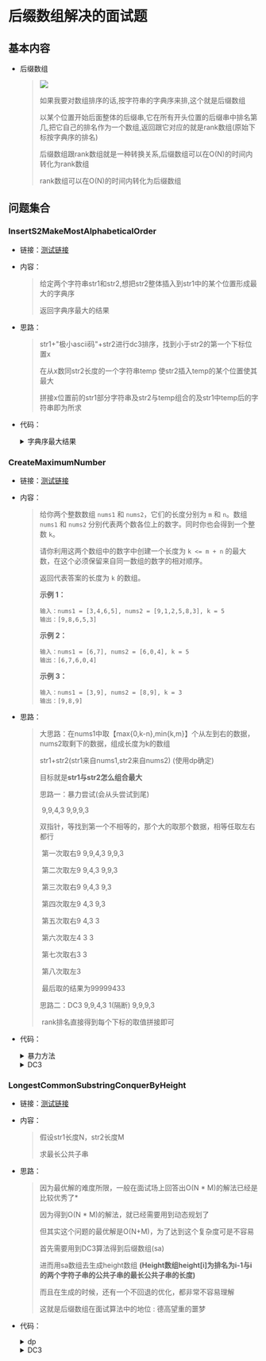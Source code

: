 # 后缀数组解决的面试题

## 基本内容

- 后缀数组

  > ![](http://8.130.177.90:9000/blog/24/alogrithm/wstx/class44/DC3.png)
  >
  > 如果我要对数组排序的话,按字符串的字典序来排,这个就是后缀数组
  >
  > 以某个位置开始后面整体的后缀串,它在所有开头位置的后缀串中排名第几,把它自己的排名作为一个数组,返回跟它对应的就是rank数组(原始下标按字典序的排名)
  >
  > 后缀数组跟rank数组就是一种转换关系,后缀数组可以在O(N)的时间内转化为rank数组
  >
  > rank数组可以在O(N)的时间内转化为后缀数组

## 问题集合

### InsertS2MakeMostAlphabeticalOrder

- 链接：<a href="https://github.com/xtpyip/blog-alogrithm/blob/main/alogrithm/src/main/java/blog/wstx/class45/Code01_InsertS2MakeMostAlphabeticalOrder.java">测试链接</a>

- 内容：

  > 给定两个字符串str1和str2,想把str2整体插入到str1中的某个位置形成最大的字典序
  >
  > 返回字典序最大的结果
  
- 思路：

  > str1+"极小ascii码"+str2进行dc3排序，找到小于str2的第一个下标位置x
  >
  > 在从x数同str2长度的一个字符串temp 使str2插入temp的某个位置使其最大
  >
  > 拼接x位置前的str1部分字符串及str2与temp组合的及str1中temp后的字符串即为所求
  
- 代码：

  <details>
  <summary>字典序最大结果</summary>
  <p> - DC3代码实现</p>
  <pre><code>	// 正式方法 O(N+M) + O(M^2)
  	// N : s1长度
  	// M : s2长度
  	public static String maxCombine(String s1, String s2) {
  		if (s1 == null || s1.length() == 0) {
  			return s2;
  		}
  		if (s2 == null || s2.length() == 0) {
  			return s1;
  		}
  		char[] str1 = s1.toCharArray();
  		char[] str2 = s2.toCharArray();
  		int N = str1.length;
  		int M = str2.length;
  		int min = str1[0];
  		int max = str1[0];
  		for (int i = 1; i < N; i++) {
  			min = Math.min(min, str1[i]);
  			max = Math.max(max, str1[i]);
  		}
  		for (int i = 0; i < M; i++) {
  			min = Math.min(min, str2[i]);
  			max = Math.max(max, str2[i]);
  		}
  		int[] all = new int[N + M + 1];
  		int index = 0;
  		for (int i = 0; i < N; i++) {
  			all[index++] = str1[i] - min + 2;
  		}
  		all[index++] = 1;
  		for (int i = 0; i < M; i++) {
  			all[index++] = str2[i] - min + 2;
  		}
  		DC3 dc3 = new DC3(all, max - min + 2);
  		int[] rank = dc3.rank;
  		int comp = N + 1;
  		for (int i = 0; i < N; i++) {
  			if (rank[i] < rank[comp]) {
  				int best = bestSplit(s1, s2, i);
  				return s1.substring(0, best) + s2 + s1.substring(best);
  			}
  		}
  		return s1 + s2;
  	}
  	public static int bestSplit(String s1, String s2, int first) {
  		int N = s1.length();
  		int M = s2.length();
  		int end = N;
  		for (int i = first, j = 0; i < N && j < M; i++, j++) {
  			if (s1.charAt(i) < s2.charAt(j)) {
  				end = i;
  				break;
  			}
  		}
  		String bestPrefix = s2;
  		int bestSplit = first;
  		for (int i = first + 1, j = M - 1; i <= end; i++, j--) {
  			String curPrefix = s1.substring(first, i) + s2.substring(0, j);
  			if (curPrefix.compareTo(bestPrefix) >= 0) {
  				bestPrefix = curPrefix;
  				bestSplit = i;
  			}
  		}
  		return bestSplit;
  	}
  	public static class DC3 {
  		public int[] sa;
  		public int[] rank;
  		public DC3(int[] nums, int max) {
  			sa = sa(nums, max);
  			rank = rank();
  		}
  		private int[] sa(int[] nums, int max) {
  			int n = nums.length;
  			int[] arr = new int[n + 3];
  			for (int i = 0; i < n; i++) {
  				arr[i] = nums[i];
  			}
  			return skew(arr, n, max);
  		}
  		private int[] skew(int[] nums, int n, int K) {
  			int n0 = (n + 2) / 3, n1 = (n + 1) / 3, n2 = n / 3, n02 = n0 + n2;
  			int[] s12 = new int[n02 + 3], sa12 = new int[n02 + 3];
  			for (int i = 0, j = 0; i < n + (n0 - n1); ++i) {
  				if (0 != i % 3) {
  					s12[j++] = i;
  				}
  			}
  			radixPass(nums, s12, sa12, 2, n02, K);
  			radixPass(nums, sa12, s12, 1, n02, K);
  			radixPass(nums, s12, sa12, 0, n02, K);
  			int name = 0, c0 = -1, c1 = -1, c2 = -1;
  			for (int i = 0; i < n02; ++i) {
  				if (c0 != nums[sa12[i]] || c1 != nums[sa12[i] + 1] || c2 != nums[sa12[i] + 2]) {
  					name++;
  					c0 = nums[sa12[i]];
  					c1 = nums[sa12[i] + 1];
  					c2 = nums[sa12[i] + 2];
  				}
  				if (1 == sa12[i] % 3) {
  					s12[sa12[i] / 3] = name;
  				} else {
  					s12[sa12[i] / 3 + n0] = name;
  				}
  			}
  			if (name < n02) {
  				sa12 = skew(s12, n02, name);
  				for (int i = 0; i < n02; i++) {
  					s12[sa12[i]] = i + 1;
  				}
  			} else {
  				for (int i = 0; i < n02; i++) {
  					sa12[s12[i] - 1] = i;
  				}
  			}
  			int[] s0 = new int[n0], sa0 = new int[n0];
  			for (int i = 0, j = 0; i < n02; i++) {
  				if (sa12[i] < n0) {
  					s0[j++] = 3 * sa12[i];
  				}
  			}
  			radixPass(nums, s0, sa0, 0, n0, K);
  			int[] sa = new int[n];
  			for (int p = 0, t = n0 - n1, k = 0; k < n; k++) {
  				int i = sa12[t] < n0 ? sa12[t] * 3 + 1 : (sa12[t] - n0) * 3 + 2;
  				int j = sa0[p];
  				if (sa12[t] < n0 ? leq(nums[i], s12[sa12[t] + n0], nums[j], s12[j / 3])
  						: leq(nums[i], nums[i + 1], s12[sa12[t] - n0 + 1], nums[j], nums[j + 1], s12[j / 3 + n0])) {
  					sa[k] = i;
  					t++;
  					if (t == n02) {
  						for (k++; p < n0; p++, k++) {
  							sa[k] = sa0[p];
  						}
  					}
  				} else {
  					sa[k] = j;
  					p++;
  					if (p == n0) {
  						for (k++; t < n02; t++, k++) {
  							sa[k] = sa12[t] < n0 ? sa12[t] * 3 + 1 : (sa12[t] - n0) * 3 + 2;
  						}
  					}
  				}
  			}
  			return sa;
  		}
  		private void radixPass(int[] nums, int[] input, int[] output, int offset, int n, int k) {
  			int[] cnt = new int[k + 1];
  			for (int i = 0; i < n; ++i) {
  				cnt[nums[input[i] + offset]]++;
  			}
  			for (int i = 0, sum = 0; i < cnt.length; ++i) {
  				int t = cnt[i];
  				cnt[i] = sum;
  				sum += t;
  			}
  			for (int i = 0; i < n; ++i) {
  				output[cnt[nums[input[i] + offset]]++] = input[i];
  			}
  		}
  		private boolean leq(int a1, int a2, int b1, int b2) {
  			return a1 < b1 || (a1 == b1 && a2 <= b2);
  		}
  		private boolean leq(int a1, int a2, int a3, int b1, int b2, int b3) {
  			return a1 < b1 || (a1 == b1 && leq(a2, a3, b2, b3));
  		}
  		private int[] rank() {
  			int n = sa.length;
  			int[] ans = new int[n];
  			for (int i = 0; i < n; i++) {
  				ans[sa[i]] = i;
  			}
  			return ans;
  		}
  	}</code>  </pre>
  </details>

### CreateMaximumNumber

- 链接：<a href="https://leetcode.cn/problems/create-maximum-number/description/">测试链接</a>

- 内容：

  > 给你两个整数数组 `nums1` 和 `nums2`，它们的长度分别为 `m` 和 `n`。数组 `nums1` 和 `nums2` 分别代表两个数各位上的数字。同时你也会得到一个整数 `k`。
  >
  > 请你利用这两个数组中的数字中创建一个长度为 `k <= m + n` 的最大数，在这个必须保留来自同一数组的数字的相对顺序。
  >
  > 返回代表答案的长度为 `k` 的数组。
  >
  > **示例 1：**
  >
  > ```
  > 输入：nums1 = [3,4,6,5], nums2 = [9,1,2,5,8,3], k = 5
  > 输出：[9,8,6,5,3]
  > ```
  >
  > **示例 2：**
  >
  > ```
  > 输入：nums1 = [6,7], nums2 = [6,0,4], k = 5
  > 输出：[6,7,6,0,4]
  > ```
  >
  > **示例 3：**
  >
  > ```
  > 输入：nums1 = [3,9], nums2 = [8,9], k = 3
  > 输出：[9,8,9]
  > ```

- 思路：

  > 大思路：在nums1中取【max{0,k-n},min{k,m}】个从左到右的数据，nums2取剩下的数据，组成长度为k的数组
  >
  > str1+str2(str1来自nums1,str2来自nums2) (使用dp确定)
  >
  > 目标就是**str1与str2怎么组合最大**
  >
  > 思路一：暴力尝试(会从头尝试到尾)
  >
  > ​	9,9,4,3 9,9,9,3
  >
  > ​	双指针，等找到第一个不相等的，那个大的取那个数据，相等任取左右都行
  >
  > ​	第一次取右9 9,9,4,3 9,9,3
  >
  > ​	第二次取左9 9,4,3 9,9,3
  >
  > ​	第三次取右9 9,4,3 9,3
  >
  > ​	第四次取左9 4,3 9,3
  >
  > ​	第五次取右9 4,3 3
  >
  > ​	第六次取左4 3 3
  >
  > ​	第七次取右3  3
  >
  > ​	第八次取左3
  >
  > ​	最后取的结果为99999433
  >
  > 思路二：DC3 9,9,4,3 1(隔断) 9,9,9,3
  >
  > ​	rank排名直接得到每个下标的取值拼接即可
  
- 代码：

  <details>
  <summary>暴力方法</summary>
  <p> - 长度为k的数组</p>
  <pre><code>	public static int[] maxNumber1(int[] nums1, int[] nums2, int k) {
  		int len1 = nums1.length;
  		int len2 = nums2.length;
  		if (k < 0 || k > len1 + len2) {
  			return null;
  		}
  		int[] res = new int[k];
  		int[][] dp1 = getdp(nums1); // 生成dp1这个表，以后从nums1中，只要固定拿N个数，
  		int[][] dp2 = getdp(nums2);
  		// get1 从arr1里拿的数量
  		// K - get1 从arr2里拿的数量
  		for (int get1 = Math.max(0, k - len2); get1 <= Math.min(k, len1); get1++) {
  			// arr1 挑 get1个，怎么得到一个最优结果
  			int[] pick1 = maxPick(nums1, dp1, get1);
  			int[] pick2 = maxPick(nums2, dp2, k - get1);
  			int[] merge = merge(pick1, pick2);
  			res = preMoreThanLast(res, 0, merge, 0) ? res : merge;
  		}
  		return res;
  	}
  	public static int[] merge(int[] nums1, int[] nums2) {
  		int k = nums1.length + nums2.length;
  		int[] ans = new int[k];
  		for (int i = 0, j = 0, r = 0; r < k; ++r) {
  			ans[r] = preMoreThanLast(nums1, i, nums2, j) ? nums1[i++] : nums2[j++];
  		}
  		return ans;
  	}
  	public static boolean preMoreThanLast(int[] nums1, int i, int[] nums2, int j) {
  		while (i < nums1.length && j < nums2.length && nums1[i] == nums2[j]) {
  			i++;
  			j++;
  		}
  		return j == nums2.length || (i < nums1.length && nums1[i] > nums2[j]);
  	}</code>  </pre>
  </details>
  
  <details>
  <summary>DC3</summary>
  <p> - 长度为k的数组</p>
  <pre><code>	public static int[] maxNumber2(int[] nums1, int[] nums2, int k) {
  		int len1 = nums1.length;
  		int len2 = nums2.length;
  		if (k < 0 || k > len1 + len2) {
  			return null;
  		}
  		int[] res = new int[k];
  		int[][] dp1 = getdp(nums1);
  		int[][] dp2 = getdp(nums2);
  		for (int get1 = Math.max(0, k - len2); get1 <= Math.min(k, len1); get1++) {
  			int[] pick1 = maxPick(nums1, dp1, get1);
  			int[] pick2 = maxPick(nums2, dp2, k - get1);
  			int[] merge = mergeBySuffixArray(pick1, pick2);
  			res = moreThan(res, merge) ? res : merge;
  		}
  		return res;
  	}
  	public static boolean moreThan(int[] pre, int[] last) {
  		int i = 0;
  		int j = 0;
  		while (i < pre.length && j < last.length && pre[i] == last[j]) {
  			i++;
  			j++;
  		}
  		return j == last.length || (i < pre.length && pre[i] > last[j]);
  	}
  	public static int[] mergeBySuffixArray(int[] nums1, int[] nums2) {
  		int size1 = nums1.length;
  		int size2 = nums2.length;
  		int[] nums = new int[size1 + 1 + size2];
  		for (int i = 0; i < size1; i++) {
  			nums[i] = nums1[i] + 2;
  		}
  		nums[size1] = 1;
  		for (int j = 0; j < size2; j++) {
  			nums[j + size1 + 1] = nums2[j] + 2;
  		}
  		DC3 dc3 = new DC3(nums, 11);
  		int[] rank = dc3.rank;
  		int[] ans = new int[size1 + size2];
  		int i = 0;
  		int j = 0;
  		int r = 0;
  		while (i < size1 && j < size2) {
  			ans[r++] = rank[i] > rank[j + size1 + 1] ? nums1[i++] : nums2[j++];
  		}
  		while (i < size1) {
  			ans[r++] = nums1[i++];
  		}
  		while (j < size2) {
  			ans[r++] = nums2[j++];
  		}
  		return ans;
  	}
  	public static class DC3 {
  		public int[] sa;
  		public int[] rank;
  		public DC3(int[] nums, int max) {
  			sa = sa(nums, max);
  			rank = rank();
  		}
  		private int[] sa(int[] nums, int max) {
  			int n = nums.length;
  			int[] arr = new int[n + 3];
  			for (int i = 0; i < n; i++) {
  				arr[i] = nums[i];
  			}
  			return skew(arr, n, max);
  		}
  		private int[] skew(int[] nums, int n, int K) {
  			int n0 = (n + 2) / 3, n1 = (n + 1) / 3, n2 = n / 3, n02 = n0 + n2;
  			int[] s12 = new int[n02 + 3], sa12 = new int[n02 + 3];
  			for (int i = 0, j = 0; i < n + (n0 - n1); ++i) {
  				if (0 != i % 3) {
  					s12[j++] = i;
  				}
  			}
  			radixPass(nums, s12, sa12, 2, n02, K);
  			radixPass(nums, sa12, s12, 1, n02, K);
  			radixPass(nums, s12, sa12, 0, n02, K);
  			int name = 0, c0 = -1, c1 = -1, c2 = -1;
  			for (int i = 0; i < n02; ++i) {
  				if (c0 != nums[sa12[i]] || c1 != nums[sa12[i] + 1] || c2 != nums[sa12[i] + 2]) {
  					name++;
  					c0 = nums[sa12[i]];
  					c1 = nums[sa12[i] + 1];
  					c2 = nums[sa12[i] + 2];
  				}
  				if (1 == sa12[i] % 3) {
  					s12[sa12[i] / 3] = name;
  				} else {
  					s12[sa12[i] / 3 + n0] = name;
  				}
  			}
  			if (name < n02) {
  				sa12 = skew(s12, n02, name);
  				for (int i = 0; i < n02; i++) {
  					s12[sa12[i]] = i + 1;
  				}
  			} else {
  				for (int i = 0; i < n02; i++) {
  					sa12[s12[i] - 1] = i;
  				}
  			}
  			int[] s0 = new int[n0], sa0 = new int[n0];
  			for (int i = 0, j = 0; i < n02; i++) {
  				if (sa12[i] < n0) {
  					s0[j++] = 3 * sa12[i];
  				}
  			}
  			radixPass(nums, s0, sa0, 0, n0, K);
  			int[] sa = new int[n];
  			for (int p = 0, t = n0 - n1, k = 0; k < n; k++) {
  				int i = sa12[t] < n0 ? sa12[t] * 3 + 1 : (sa12[t] - n0) * 3 + 2;
  				int j = sa0[p];
  				if (sa12[t] < n0 ? leq(nums[i], s12[sa12[t] + n0], nums[j], s12[j / 3])
  						: leq(nums[i], nums[i + 1], s12[sa12[t] - n0 + 1], nums[j], nums[j + 1], s12[j / 3 + n0])) {
  					sa[k] = i;
  					t++;
  					if (t == n02) {
  						for (k++; p < n0; p++, k++) {
  							sa[k] = sa0[p];
  						}
  					}
  				} else {
  					sa[k] = j;
  					p++;
  					if (p == n0) {
  						for (k++; t < n02; t++, k++) {
  							sa[k] = sa12[t] < n0 ? sa12[t] * 3 + 1 : (sa12[t] - n0) * 3 + 2;
  						}
  					}
  				}
  			}
  			return sa;
  		}
  		private void radixPass(int[] nums, int[] input, int[] output, int offset, int n, int k) {
  			int[] cnt = new int[k + 1];
  			for (int i = 0; i < n; ++i) {
  				cnt[nums[input[i] + offset]]++;
  			}
  			for (int i = 0, sum = 0; i < cnt.length; ++i) {
  				int t = cnt[i];
  				cnt[i] = sum;
  				sum += t;
  			}
  			for (int i = 0; i < n; ++i) {
  				output[cnt[nums[input[i] + offset]]++] = input[i];
  			}
  		}
  		private boolean leq(int a1, int a2, int b1, int b2) {
  			return a1 < b1 || (a1 == b1 && a2 <= b2);
  		}
  		private boolean leq(int a1, int a2, int a3, int b1, int b2, int b3) {
  			return a1 < b1 || (a1 == b1 && leq(a2, a3, b2, b3));
  		}
  		private int[] rank() {
  			int n = sa.length;
  			int[] ans = new int[n];
  			for (int i = 0; i < n; i++) {
  				ans[sa[i]] = i;
  			}
  			return ans;
  		}
  	}
  	public static int[][] getdp(int[] arr) {
  		int size = arr.length; // 0~N-1
  		int pick = arr.length + 1; // 1 ~ N
  		int[][] dp = new int[size][pick];
  		// get 不从0开始，因为拿0个无意义
  		for (int get = 1; get < pick; get++) { // 1 ~ N
  			int maxIndex = size - get;
  			// i~N-1
  			for (int i = size - get; i >= 0; i--) {
  				if (arr[i] >= arr[maxIndex]) {
  					maxIndex = i;
  				}
  				dp[i][get] = maxIndex;
  			}
  		}
  		return dp;
  	}
  	public static int[] maxPick(int[] arr, int[][] dp, int pick) {
  		int[] res = new int[pick];
  		for (int resIndex = 0, dpRow = 0; pick > 0; pick--, resIndex++) {
  			res[resIndex] = arr[dp[dpRow][pick]];
  			dpRow = dp[dpRow][pick] + 1;
  		}
  		return res;
  	}</code>  </pre>
  </details>

### LongestCommonSubstringConquerByHeight

- 链接：<a href="https://github.com/xtpyip/blog-alogrithm/blob/main/alogrithm/src/main/java/blog/wstx/class45/Code03_LongestCommonSubstringConquerByHeight.java">测试链接</a>

- 内容：

  > 假设str1长度N，str2长度M
  >
  > 求最长公共子串

- 思路：

  > 因为最优解的难度所限，一般在面试场上回答出O(N * M)的解法已经是比较优秀了*
  >
  > 因为得到O(N * M)的解法，就已经需要用到动态规划了
  >
  > 但其实这个问题的最优解是O(N+M)，为了达到这个复杂度可是不容易
  >
  > 首先需要用到DC3算法得到后缀数组(sa)
  >
  > 进而用sa数组去生成height数组 **(Height数组height[i]为排名为i-1与i的两个字符子串的公共子串的最长公共子串的长度)**
  >
  > 而且在生成的时候，还有一个不回退的优化，都非常不容易理解
  >
  > 这就是后缀数组在面试算法中的地位 : 德高望重的噩梦

- 代码：

  <details>
  <summary>dp</summary>
  <p> - 最长公共子串</p>
  <pre><code>	public static int lcs1(String s1, String s2) {
  		if (s1 == null || s2 == null || s1.length() == 0 || s2.length() == 0) {
  			return 0;
  		}
  		char[] str1 = s1.toCharArray();
  		char[] str2 = s2.toCharArray();
  		int row = 0;
  		int col = str2.length - 1;
  		int max = 0;
  		while (row < str1.length) {
  			int i = row;
  			int j = col;
  			int len = 0;
  			while (i < str1.length && j < str2.length) {
  				if (str1[i] != str2[j]) {
  					len = 0;
  				} else {
  					len++;
  				}
  				if (len > max) {
  					max = len;
  				}
  				i++;
  				j++;
  			}
  			if (col > 0) {
  				col--;
  			} else {
  				row++;
  			}
  		}
  		return max;
  	}</code>  </pre>
  </details>
  
  <details>
  <summary>DC3</summary>
  <p> - 最长公共子串</p>
  <pre><code>	public static int lcs2(String s1, String s2) {
  		if (s1 == null || s2 == null || s1.length() == 0 || s2.length() == 0) {
  			return 0;
  		}
  		char[] str1 = s1.toCharArray();
  		char[] str2 = s2.toCharArray();
  		int N = str1.length;
  		int M = str2.length;
  		int min = str1[0];
  		int max = str1[0];
  		for (int i = 1; i < N; i++) {
  			min = Math.min(min, str1[i]);
  			max = Math.max(max, str1[i]);
  		}
  		for (int i = 0; i < M; i++) {
  			min = Math.min(min, str2[i]);
  			max = Math.max(max, str2[i]);
  		}
  		int[] all = new int[N + M + 1];
  		int index = 0;
  		for (int i = 0; i < N; i++) {
  			all[index++] = str1[i] - min + 2;
  		}
  		all[index++] = 1;
  		for (int i = 0; i < M; i++) {
  			all[index++] = str2[i] - min + 2;
  		}
  		DC3 dc3 = new DC3(all, max - min + 2);
  		int n = all.length;
  		int[] sa = dc3.sa;
  		int[] height = dc3.height;
  		int ans = 0;
  		for (int i = 1; i < n; i++) {
  			int Y = sa[i - 1];
  			int X = sa[i];
  			if (Math.min(X, Y) < N && Math.max(X, Y) > N) {
  				ans = Math.max(ans, height[i]);
  			}
  		}
  		return ans;
  	}
  	public static class DC3 {
  		public int[] sa;
  		public int[] rank;
  		public int[] height;
  		public DC3(int[] nums, int max) {
  			sa = sa(nums, max);
  			rank = rank();
  			height = height(nums);
  		}
  		private int[] sa(int[] nums, int max) {
  			int n = nums.length;
  			int[] arr = new int[n + 3];
  			for (int i = 0; i < n; i++) {
  				arr[i] = nums[i];
  			}
  			return skew(arr, n, max);
  		}
  		private int[] skew(int[] nums, int n, int K) {
  			int n0 = (n + 2) / 3, n1 = (n + 1) / 3, n2 = n / 3, n02 = n0 + n2;
  			int[] s12 = new int[n02 + 3], sa12 = new int[n02 + 3];
  			for (int i = 0, j = 0; i < n + (n0 - n1); ++i) {
  				if (0 != i % 3) {
  					s12[j++] = i;
  				}
  			}
  			radixPass(nums, s12, sa12, 2, n02, K);
  			radixPass(nums, sa12, s12, 1, n02, K);
  			radixPass(nums, s12, sa12, 0, n02, K);
  			int name = 0, c0 = -1, c1 = -1, c2 = -1;
  			for (int i = 0; i < n02; ++i) {
  				if (c0 != nums[sa12[i]] || c1 != nums[sa12[i] + 1] || c2 != nums[sa12[i] + 2]) {
  					name++;
  					c0 = nums[sa12[i]];
  					c1 = nums[sa12[i] + 1];
  					c2 = nums[sa12[i] + 2];
  				}
  				if (1 == sa12[i] % 3) {
  					s12[sa12[i] / 3] = name;
  				} else {
  					s12[sa12[i] / 3 + n0] = name;
  				}
  			}
  			if (name < n02) {
  				sa12 = skew(s12, n02, name);
  				for (int i = 0; i < n02; i++) {
  					s12[sa12[i]] = i + 1;
  				}
  			} else {
  				for (int i = 0; i < n02; i++) {
  					sa12[s12[i] - 1] = i;
  				}
  			}
  			int[] s0 = new int[n0], sa0 = new int[n0];
  			for (int i = 0, j = 0; i < n02; i++) {
  				if (sa12[i] < n0) {
  					s0[j++] = 3 * sa12[i];
  				}
  			}
  			radixPass(nums, s0, sa0, 0, n0, K);
  			int[] sa = new int[n];
  			for (int p = 0, t = n0 - n1, k = 0; k < n; k++) {
  				int i = sa12[t] < n0 ? sa12[t] * 3 + 1 : (sa12[t] - n0) * 3 + 2;
  				int j = sa0[p];
  				if (sa12[t] < n0 ? leq(nums[i], s12[sa12[t] + n0], nums[j], s12[j / 3])
  						: leq(nums[i], nums[i + 1], s12[sa12[t] - n0 + 1], nums[j], nums[j + 1], s12[j / 3 + n0])) {
  					sa[k] = i;
  					t++;
  					if (t == n02) {
  						for (k++; p < n0; p++, k++) {
  							sa[k] = sa0[p];
  						}
  					}
  				} else {
  					sa[k] = j;
  					p++;
  					if (p == n0) {
  						for (k++; t < n02; t++, k++) {
  							sa[k] = sa12[t] < n0 ? sa12[t] * 3 + 1 : (sa12[t] - n0) * 3 + 2;
  						}
  					}
  				}
  			}
  			return sa;
  		}
  		private void radixPass(int[] nums, int[] input, int[] output, int offset, int n, int k) {
  			int[] cnt = new int[k + 1];
  			for (int i = 0; i < n; ++i) {
  				cnt[nums[input[i] + offset]]++;
  			}
  			for (int i = 0, sum = 0; i < cnt.length; ++i) {
  				int t = cnt[i];
  				cnt[i] = sum;
  				sum += t;
  			}
  			for (int i = 0; i < n; ++i) {
  				output[cnt[nums[input[i] + offset]]++] = input[i];
  			}
  		}
  		private boolean leq(int a1, int a2, int b1, int b2) {
  			return a1 < b1 || (a1 == b1 && a2 <= b2);
  		}
  		private boolean leq(int a1, int a2, int a3, int b1, int b2, int b3) {
  			return a1 < b1 || (a1 == b1 && leq(a2, a3, b2, b3));
  		}
  		private int[] rank() {
  			int n = sa.length;
  			int[] ans = new int[n];
  			for (int i = 0; i < n; i++) {
  				ans[sa[i]] = i;
  			}
  			return ans;
  		}
  		private int[] height(int[] s) {
  			int n = s.length;
  			int[] ans = new int[n];
  			// 依次求h[i] , k = 0
  			for (int i = 0, k = 0; i < n; ++i) {
  				if (rank[i] != 0) {
  					if (k > 0) {
  						--k;
  					}
  					int j = sa[rank[i] - 1];
  					while (i + k < n && j + k < n && s[i + k] == s[j + k]) {
  						++k;
  					}
  					// h[i] = k
  					ans[rank[i]] = k;
  				}
  			}
  			return ans;
  		}
  	}</code>  </pre>
  </details>

